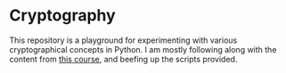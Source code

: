 # Cryptography

This repository is a playground for experimenting with various cryptographical concepts in Python. I am mostly following along with the content from [this course](https://www.udemy.com/course/learn-modern-security-and-cryptography-by-coding-in-python/), and beefing up the scripts provided.